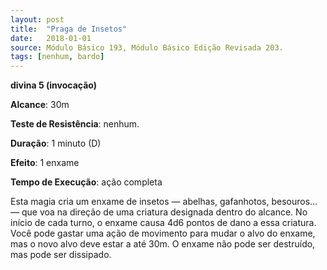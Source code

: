 ```yaml
---
layout: post
title:  "Praga de Insetos"
date:   2018-01-01
source: Módulo Básico 193, Módulo Básico Edição Revisada 203.
tags: [nenhum, bardo]
---
```


**divina 5 (invocação)**

**Alcance**: 30m

**Teste de Resistência**: nenhum.

**Duração**: 1 minuto (D)

**Efeito**: 1 enxame

**Tempo de Execução**: ação completa

Esta magia cria um enxame de insetos — abelhas, gafanhotos, besouros... — que voa na direção de uma criatura designada dentro do alcance. No início de cada turno, o enxame causa 4d6 pontos de dano a essa criatura. Você pode gastar uma ação de movimento para mudar o alvo do enxame, mas o novo alvo deve estar a até 30m. O enxame não pode ser destruído, mas pode ser dissipado.

